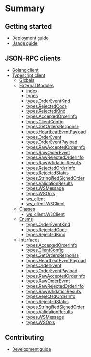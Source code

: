 # Summary

## Getting started

* [Deployment guide](DEPLOYMENT.md)
* [Usage guide](USAGE.md)

## JSON-RPC clients

* [Golang client](https://godoc.org/github.com/0xProject/0x-mesh/rpc)
* [Typescript client]()
  * [Globals](json_rpc_clients/typescript/globals.md)
  * [External Modules]()
    * [index](json_rpc_clients/typescript/modules/_index_.md)
    * [types](json_rpc_clients/typescript/modules/_types_.md)
    * [types.OrderEventKind](json_rpc_clients/typescript/enums/_types_.ordereventkind.md)
    * [types.RejectedCode](json_rpc_clients/typescript/enums/_types_.rejectedcode.md)
    * [types.RejectedKind](json_rpc_clients/typescript/enums/_types_.rejectedkind.md)
    * [types.AcceptedOrderInfo](json_rpc_clients/typescript/interfaces/_types_.acceptedorderinfo.md)
    * [types.ClientConfig](json_rpc_clients/typescript/interfaces/_types_.clientconfig.md)
    * [types.GetOrdersResponse](json_rpc_clients/typescript/interfaces/_types_.getordersresponse.md)
    * [types.HeartbeatEventPayload](json_rpc_clients/typescript/interfaces/_types_.heartbeateventpayload.md)
    * [types.OrderEvent](json_rpc_clients/typescript/interfaces/_types_.orderevent.md)
    * [types.OrderEventPayload](json_rpc_clients/typescript/interfaces/_types_.ordereventpayload.md)
    * [types.RawAcceptedOrderInfo](json_rpc_clients/typescript/interfaces/_types_.rawacceptedorderinfo.md)
    * [types.RawOrderEvent](json_rpc_clients/typescript/interfaces/_types_.raworderevent.md)
    * [types.RawRejectedOrderInfo](json_rpc_clients/typescript/interfaces/_types_.rawrejectedorderinfo.md)
    * [types.RawValidationResults](json_rpc_clients/typescript/interfaces/_types_.rawvalidationresults.md)
    * [types.RejectedOrderInfo](json_rpc_clients/typescript/interfaces/_types_.rejectedorderinfo.md)
    * [types.RejectedStatus](json_rpc_clients/typescript/interfaces/_types_.rejectedstatus.md)
    * [types.StringifiedSignedOrder](json_rpc_clients/typescript/interfaces/_types_.stringifiedsignedorder.md)
    * [types.ValidationResults](json_rpc_clients/typescript/interfaces/_types_.validationresults.md)
    * [types.WSMessage](json_rpc_clients/typescript/interfaces/_types_.wsmessage.md)
    * [types.WSOpts](json_rpc_clients/typescript/interfaces/_types_.wsopts.md)
    * [ws_client](json_rpc_clients/typescript/modules/_ws_client_.md)
    * [ws_client.WSClient](json_rpc_clients/typescript/classes/_ws_client_.wsclient.md)
  * [Classes]()
    * [ws_client.WSClient](json_rpc_clients/typescript/classes/_ws_client_.wsclient.md)
  * [Enums]()
    * [types.OrderEventKind](json_rpc_clients/typescript/enums/_types_.ordereventkind.md)
    * [types.RejectedCode](json_rpc_clients/typescript/enums/_types_.rejectedcode.md)
    * [types.RejectedKind](json_rpc_clients/typescript/enums/_types_.rejectedkind.md)
  * [Interfaces]()
    * [types.AcceptedOrderInfo](json_rpc_clients/typescript/interfaces/_types_.acceptedorderinfo.md)
    * [types.ClientConfig](json_rpc_clients/typescript/interfaces/_types_.clientconfig.md)
    * [types.GetOrdersResponse](json_rpc_clients/typescript/interfaces/_types_.getordersresponse.md)
    * [types.HeartbeatEventPayload](json_rpc_clients/typescript/interfaces/_types_.heartbeateventpayload.md)
    * [types.OrderEvent](json_rpc_clients/typescript/interfaces/_types_.orderevent.md)
    * [types.OrderEventPayload](json_rpc_clients/typescript/interfaces/_types_.ordereventpayload.md)
    * [types.RawAcceptedOrderInfo](json_rpc_clients/typescript/interfaces/_types_.rawacceptedorderinfo.md)
    * [types.RawOrderEvent](json_rpc_clients/typescript/interfaces/_types_.raworderevent.md)
    * [types.RawRejectedOrderInfo](json_rpc_clients/typescript/interfaces/_types_.rawrejectedorderinfo.md)
    * [types.RawValidationResults](json_rpc_clients/typescript/interfaces/_types_.rawvalidationresults.md)
    * [types.RejectedOrderInfo](json_rpc_clients/typescript/interfaces/_types_.rejectedorderinfo.md)
    * [types.RejectedStatus](json_rpc_clients/typescript/interfaces/_types_.rejectedstatus.md)
    * [types.StringifiedSignedOrder](json_rpc_clients/typescript/interfaces/_types_.stringifiedsignedorder.md)
    * [types.ValidationResults](json_rpc_clients/typescript/interfaces/_types_.validationresults.md)
    * [types.WSMessage](json_rpc_clients/typescript/interfaces/_types_.wsmessage.md)
    * [types.WSOpts](json_rpc_clients/typescript/interfaces/_types_.wsopts.md)

## Contributing

* [Development guide](DEVELOPMENT.md)
